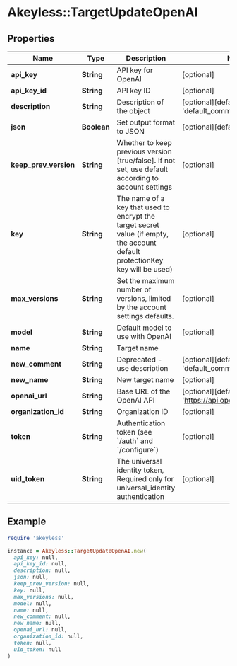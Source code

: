 # Akeyless::TargetUpdateOpenAI

## Properties

| Name | Type | Description | Notes |
| ---- | ---- | ----------- | ----- |
| **api_key** | **String** | API key for OpenAI | [optional] |
| **api_key_id** | **String** | API key ID | [optional] |
| **description** | **String** | Description of the object | [optional][default to &#39;default_comment&#39;] |
| **json** | **Boolean** | Set output format to JSON | [optional][default to false] |
| **keep_prev_version** | **String** | Whether to keep previous version [true/false]. If not set, use default according to account settings | [optional] |
| **key** | **String** | The name of a key that used to encrypt the target secret value (if empty, the account default protectionKey key will be used) | [optional] |
| **max_versions** | **String** | Set the maximum number of versions, limited by the account settings defaults. | [optional] |
| **model** | **String** | Default model to use with OpenAI | [optional] |
| **name** | **String** | Target name |  |
| **new_comment** | **String** | Deprecated - use description | [optional][default to &#39;default_comment&#39;] |
| **new_name** | **String** | New target name | [optional] |
| **openai_url** | **String** | Base URL of the OpenAI API | [optional][default to &#39;https://api.openai.com/v1&#39;] |
| **organization_id** | **String** | Organization ID | [optional] |
| **token** | **String** | Authentication token (see &#x60;/auth&#x60; and &#x60;/configure&#x60;) | [optional] |
| **uid_token** | **String** | The universal identity token, Required only for universal_identity authentication | [optional] |

## Example

```ruby
require 'akeyless'

instance = Akeyless::TargetUpdateOpenAI.new(
  api_key: null,
  api_key_id: null,
  description: null,
  json: null,
  keep_prev_version: null,
  key: null,
  max_versions: null,
  model: null,
  name: null,
  new_comment: null,
  new_name: null,
  openai_url: null,
  organization_id: null,
  token: null,
  uid_token: null
)
```

